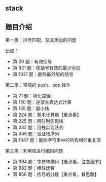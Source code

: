 ## stack



## 题目介绍

第一类：括号匹配，及其类似的问题

比如：

- 第 20 题：有效括号
- 第 921 题：使括号有效的最少添加
- 第 1021 题：删除最外层的括号



第二类：常规的 push、pop 操作

- 第 71 题：简化路径
- 第 150 题：逆波兰表达式计算
- 第 155 题：最小栈
- 第 224 题：基本计算器【重点看】
- 第 225 题：用队列实现栈
- 第 232 题：用栈实现队列
- 第 946 题：验证栈序列
- 第 1047 题：删除字符串中的所有相邻重复项



第三类：利用栈进行编码问题

- 第 394 题：字符串编码【重点看，注意细节】
- 第 682 题：棒球比赛
- 第 856 题：括号的分数【重点看，看思路】
